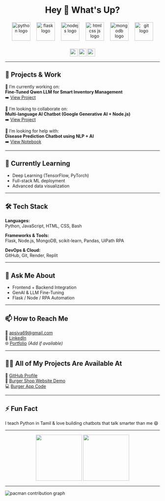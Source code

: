 <h1 align="center">Hey 👋 What's Up?</h1>

###

<div align="center">
  <img src="https://skillicons.dev/icons?i=py" height="60" alt="python logo" />
  <img width="12" />
  <img src="https://skillicons.dev/icons?i=flask" height="60" alt="flask logo" />
  <img width="12" />
  <img src="https://skillicons.dev/icons?i=nodejs" height="60" alt="nodejs logo" />
  <img width="12" />
  <img src="https://skillicons.dev/icons?i=html,css,js" height="60" alt="html css js logo" />
  <img width="12" />
  <img src="https://skillicons.dev/icons?i=mongodb" height="60" alt="mongodb logo" />
  <img width="12" />
  <img src="https://skillicons.dev/icons?i=git" height="60" alt="git logo" />
</div>

###

<div align="center">
  <img src="https://img.shields.io/static/v1?message=LinkedIn&logo=linkedin&label=&color=0077B5&logoColor=white&style=for-the-badge" height="25" />
  <img src="https://img.shields.io/static/v1?message=GitHub&logo=github&label=&color=181717&logoColor=white&style=for-the-badge" height="25" />
  <img src="https://img.shields.io/static/v1?message=Portfolio&logo=githubpages&label=&color=blueviolet&logoColor=white&style=for-the-badge" height="25" />
</div>

---

## 🚀 Projects & Work

🔭 I’m currently working on:  
**Fine-Tuned Qwen LLM for Smart Inventory Management**  
➡️ [View Project](https://lnkd.in/gZ6f65Nd)

👯 I’m looking to collaborate on:  
**Multi-language AI Chatbot (Google Generative AI + Node.js)**  
➡️ [View Project](https://lnkd.in/gUehh7tt)

🤝 I’m looking for help with:  
**Disease Prediction Chatbot using NLP + AI**  
➡️ [View Notebook](https://lnkd.in/ghQU9J6g)

---

## 🌱 Currently Learning
- Deep Learning (TensorFlow, PyTorch)  
- Full-stack ML deployment  
- Advanced data visualization

---

## 🛠 Tech Stack

**Languages:**  
Python, JavaScript, HTML, CSS, Bash  

**Frameworks & Tools:**  
Flask, Node.js, MongoDB, scikit-learn, Pandas, UiPath RPA  

**DevOps & Cloud:**  
GitHub, Git, Render, Replit  

---

## 💬 Ask Me About
- Frontend + Backend Integration  
- GenAI & LLM Fine-Tuning  
- Flask / Node / RPA Automation  

---

## 📫 How to Reach Me
📧 apsiva69@gmail.com  
🔗 [LinkedIn](https://www.linkedin.com/in/sivanesan-balu-871ba7264)  
🌐 [Portfolio](https://your-portfolio-link.com) *(Add if available)*

---

## 👨‍💻 All of My Projects Are Available At
🔗 [GitHub Profile](https://github.com/sivanesanb)  
🎥 [Burger Shop Website Demo](https://lnkd.in/gCBKv2Vy)  
💻 [Burger App Code](https://lnkd.in/g88n6hWU)

---

## ⚡ Fun Fact  
I teach Python in Tamil & love building chatbots that talk smarter than me 😄

---

<div align="center">
  <img src="https://streak-stats.demolab.com?user=sivanesanb&locale=en&mode=daily&theme=dracula&hide_border=false&border_radius=5" height="150" />
  <img src="https://github-profile-trophy.vercel.app?username=sivanesanb&theme=dracula&row=1&margin-w=10&margin-h=8" height="150" />
</div>

---

<picture>
  <source media="(prefers-color-scheme: dark)" srcset="https://raw.githubusercontent.com/sivanesanb/sivanesanb/output/pacman-contribution-graph-dark.svg">
  <source media="(prefers-color-scheme: light)" srcset="https://raw.githubusercontent.com/sivanesanb/sivanesanb/output/pacman-contribution-graph.svg">
  <img alt="pacman contribution graph" src="https://raw.githubusercontent.com/sivanesanb/sivanesanb/output/pacman-contribution-graph.svg">
</picture>
